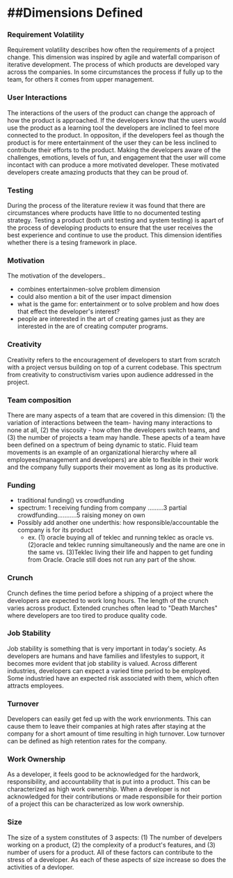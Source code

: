 ##Dimensions Defined
===

### Requirement Volatility

   Requirement volatility describes how often the requirements of a project change. This dimension was inspired by agile and waterfall comparison of iterative development. The process of which products are developed vary across the companies. In some circumstances the process if fully up to the team, for others it comes from upper management.
   
### User Interactions

   The interactions of the users of the product can change the approach of how the product is approached. If the developers know that the users would use the product as a learning tool the developers are inclined to feel more connected to the product. In oppositon, if the developers feel as though the product is for mere entertainment of the user they can be less inclined to contribute their efforts to the product. Making the developers aware of the challenges, emotions, levels of fun, and engagement that the user will come incontact with can produce a more motivated developer. These motivated developers create amazing products that they can be proud of.
   
### Testing
 
   During the process of the literature review it was found that there are circumstances where products have little to no documented testing strategy. Testing a product (both unit testing and system testing) is apart of the process of developing products to ensure that the user receives the best experience and continue to use the product. This dimension identifies whether there is a tesing framework in place.
 
### Motivation

   The motivation of the developers..

   - combines entertainmen-solve problem dimension
   - could also mention a bit of the user impact dimension
   - what is the game for: entertainment or to solve problem and how does that effect the developer's interest?
   - people are interested in the art of creating games just as they are interested in the are of creating computer programs.
   
### Creativity
   
   Creativity refers to the encouragement of developers to start from scratch with a project versus building on top of a current codebase. This spectrum from creativity to constructivism varies upon audience addressed in the project.

### Team composition

   There are many aspects of a team that are covered in this dimension: (1) the variation of interactions between the team- having many interactions to none at all, (2) the viscosity - how often the developers switch teams, and (3) the number of projects a team may handle. These apects of a team have been defined on a spectrum of being dynamic to static. Fluid team movements is an example of an organizational hierarchy where all employees(management and developers) are able to flexible in their work and the company fully supports their movement as long as its productive.

### Funding
   - traditional funding() vs crowdfunding
   - spectrum: 1 receiving funding from company .........3 partial crowdfunding...........5 raising money on own
   - Possibly add another one underthis: how responsible/accountable the company is for its product
      - ex. (1) oracle buying all of teklec and running teklec as oracle vs. (2)oracle and teklec running simultaneously and the name are one in the same vs. (3)Teklec living their life and happen to get funding from Oracle. Oracle still does not run any part of the show.
   
### Crunch
   
   Crunch defines the time period before a shipping of a project where the developers are expected to work long hours. 
   The length of the crunch varies across product. Extended crunches often lead to "Death Marches" where developers are too tired to produce quality code.

### Job Stability
	
   Job stability is something that is very important in today's society. As developers are humans and have families and lifestyles to support, it becomes more evident that job stability is valued. Across different industries, developers can expect a varied time period to be employed. Some industried have an expected risk associated with them, which often attracts employees.
   
### Turnover
   	
   Developers can easily get fed up with the work envrionments. This can cause them to leave their companies at high rates after staying at the company for a short amount of time resulting in high turnover. Low turnover can be defined as high retention rates for the company. 

### Work Ownership
		
   As a developer, it feels good to be acknowledged for the hardwork, responsibility, and accountability that is put into a product. This can be characterized as high work ownership. When a developer is not acknowledged for their contributions or made responsibile for their portion of a project  this can be characterized as low work ownership.

### Size
	
   The size of a system constitutes of 3 aspects: (1) The number of develpers working on a product, (2) the complexity of a product's features, and (3) number of users for a product. All of these factors can contribute to the stress of a developer. As each of these aspects of size increase so does the activities of a devloper.
   
